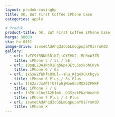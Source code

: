 ```yaml
---
layout: produk-casinghp
title: OK, But First Coffee iPhone Case
categories: apple

# Produk
product-title: OK, But First Coffee iPhone Case
harga: 90000
sku: hn-0161
image-drive: 1swmeCAdAhqd3cG6LmGqpupaY0i7ruKdD
gallery:
  - url: 1vTC9fRNNO3DlKZjiOYEVk2_-BU0xW3ZB
    title: iPhone 5 / 5s / SE
  - url: 1BpgLZDAJNbR1PqbGp4DEtL6sxkohCKVA
    title: iPhone 6 / 6s
  - url: 1kGswZfakfKRXDl--sRu_Kjq4XCKthgvG
    title: iPhone 6 Plus / 6s Plus
  - url: 1lS2arJxAPffU7lpGjMonGdsMQX3ZFMKF
    title: iPhone 7 / 8
  - url: 1hPH-k1he5A2H1m6-_OGSzekPNaHUeeh9
    title: iPhone 7 Plus / 8 Plus
  - url: 1swmeCAdAhqd3cG6LmGqpupaY0i7ruKdD
    title: iPhone X
---
```

